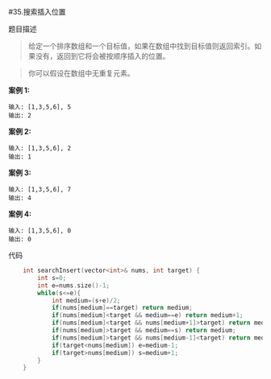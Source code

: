 #35.搜索插入位置

题目描述

>给定一个排序数组和一个目标值，如果在数组中找到目标值则返回索引。如果没有，返回到它将会被按顺序插入的位置。

> 你可以假设在数组中无重复元素。

 

**案例 1:**

```
输入: [1,3,5,6], 5
输出: 2
```

 

**案例 2:**

```
输入: [1,3,5,6], 2
输出: 1
```

 

**案例 3:**

```
输入: [1,3,5,6], 7
输出: 4
```

 

**案例 4:**

```
输入: [1,3,5,6], 0
输出: 0
```

代码

```c++
    int searchInsert(vector<int>& nums, int target) {
        int s=0;
        int e=nums.size()-1;
        while(s<=e){
            int medium=(s+e)/2;
            if(nums[medium]==target) return medium;
            if(nums[medium]<target && medium==e) return medium+1;
            if(nums[medium]<target && nums[medium+1]>target) return medium+1;
            if(nums[medium]>target && medium==s) return medium;
            if(nums[medium]>target && nums[medium-1]<target) return medium;
            if(target<nums[medium]) e=medium-1;
            if(target>nums[medium]) s=medium+1;
        }
    }
```


